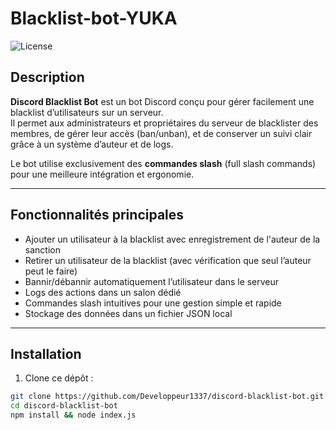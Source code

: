 # Blacklist-bot-YUKA

![License](https://img.shields.io/badge/license-MIT-green)

## Description

**Discord Blacklist Bot** est un bot Discord conçu pour gérer facilement une blacklist d’utilisateurs sur un serveur.  
Il permet aux administrateurs et propriétaires du serveur de blacklister des membres, de gérer leur accès (ban/unban), et de conserver un suivi clair grâce à un système d’auteur et de logs.

Le bot utilise exclusivement des **commandes slash** (full slash commands) pour une meilleure intégration et ergonomie.

---

## Fonctionnalités principales

- Ajouter un utilisateur à la blacklist avec enregistrement de l'auteur de la sanction  
- Retirer un utilisateur de la blacklist (avec vérification que seul l’auteur peut le faire)  
- Bannir/débannir automatiquement l’utilisateur dans le serveur  
- Logs des actions dans un salon dédié  
- Commandes slash intuitives pour une gestion simple et rapide  
- Stockage des données dans un fichier JSON local

---

## Installation

1. Clone ce dépôt :

```bash
git clone https://github.com/Developpeur1337/discord-blacklist-bot.git
cd discord-blacklist-bot
npm install && node index.js
